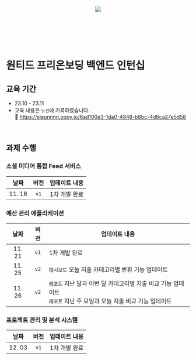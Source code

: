 <br>
<br>

<div align="center">
  <img src="https://github.com/wanted-backend-internship/.github/assets/119668620/709b73f0-c3e0-4e3f-a81f-7885b6da1683"/>
</div>

<br>
<br>
<br>
<br>
<br>

# 원티드 프리온보딩 백엔드 인턴십
## 교육 기간
- 23.10 - 23.11
- 교육 내용은 `노션`에 기록하였습니다. <br>
  🔗 https://sieunnnn.oopy.io/6ad100e3-1da0-4848-b8bc-4d6ca27e5d58

<br>

## 과제 수행
### 소셜 미디어 통합 Feed 서비스
|날짜|버전|업데이트 내용|
|:---:|:---:|---|
|11. 16|`v1`|1차 개발 완료|

### 예산 관리 애플리케이션
|날짜|버전|업데이트 내용|
|:---:|:---:|---|
|11. 21|`v1`|1차 개발 완료|
|11. 25|`v2`|`대시보드` 오늘 지출 카테고리별 반환 기능 업데이트|
|11. 26|`v2`|`레포트` 지난 달과 이번 달 카테고리별 지출 비교 기능 업데이트 <br> `레포트` 지난 주 요일과 오늘 지출 비교 기능 업데이트|

### 프로젝트 관리 및 분석 시스템
|날짜|버전|업데이트 내용|
|:---:|:---:|---|
|12. 03|`v1`|1차 개발 완료|

<br>

